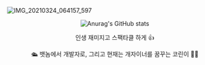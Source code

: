   
![IMG_20210324_064157_597](https://user-images.githubusercontent.com/88579497/136641754-ce0e4c75-33ee-4ef5-b84e-63e88ab48412.JPG)
<div align ="center">
  
![Anurag's GitHub stats](https://github-readme-stats.vercel.app/api?username=dkdkf77&show_icons=true&theme=radical)
 
인생 재미지고 스팩타클 하게 👍 
  
🛳  뱃놈에서 개발자로, 그리고 현재는 개자이너를 꿈꾸는 코린이 🧑‍💻
</div> 

<!--
**dkdkf77/dkdkf77** is a ✨ _special_ ✨ repository because its `README.md` (this file) appears on your GitHub profile.

Here are some ideas to get you started:

- 🔭 I’m currently working on ...
- 🌱 I’m currently learning ...
- 👯 I’m looking to collaborate on ...
- 🤔 I’m looking for help with ...
- 💬 Ask me about ...
- 📫 How to reach me: ...
- 😄 Pronouns: ...
- ⚡ Fun fact: ...
-->
